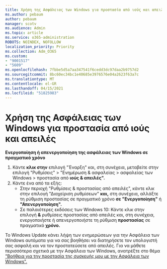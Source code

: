 ```yaml
---
title: Χρήση της Ασφάλειας των Windows για προστασία από ιούς και απειλές
ms.author: pebaum
author: pebaum
manager: scotv
ms.audience: Admin
ms.topic: article
ms.service: o365-administration
ROBOTS: NOINDEX, NOFOLLOW
localization_priority: Priority
ms.collection: Adm_O365
ms.custom:
- "9001517"
- "5609"
ms.openlocfilehash: 7fbbe5d5a7aa347541f6cedd3dc97daa2b9757d2
ms.sourcegitcommit: 8bc60ec34bc1e40685e3976576e04a2623f63a7c
ms.translationtype: MT
ms.contentlocale: el-GR
ms.lasthandoff: 04/15/2021
ms.locfileid: "51825983"
---
```

# <a name="use-windows-security-for-virus-and-threat-protection"></a>Χρήση της Ασφάλειας των Windows για προστασία από ιούς και απειλές

**Ενεργοποίηση ή απενεργοποίηση της ασφάλειας των Windows σε πραγματικό χρόνο**

1. Κάντε **κλικ στην** επιλογή "Έναρξη" και, στη συνέχεια, μεταβείτε στην επιλογή "Ρυθμίσεις" > "Ενημέρωση & ασφαλείας > ασφαλείας των Windows > προστασία από **ιούς & απειλές".**
2. Κάντε ένα από τα εξής:
    - Στην περιοχή "Ρυθμίσεις & προστασίας από απειλές", κάντε  κλικ στην επιλογή "Διαχείριση ρυθμίσεων" **και,** στη συνέχεια, αλλάξτε τη ρύθμιση προστασίας σε πραγματικό χρόνο **σε "Ενεργοποίηση"** ή **"Απενεργοποίηση".**
    - Σε παλαιότερες εκδόσεις των Windows 10: Κάντε κλικ στην επιλογή  **&** ρυθμίσεις προστασίας από απειλές και, στη συνέχεια, ενεργοποιήστε ή απενεργοποιήστε τη ρύθμιση **προστασίας** σε πραγματικό **χρόνο.**

Το Windows Update κάνει λήψη των ενημερώσεων για την Ασφάλεια των Windows αυτόματα για να σας βοηθήσει να διατηρήσετε τον υπολογιστή σας ασφαλή και να τον προστατεύσετε από απειλές. Για να μάθετε περισσότερα σχετικά με την Ασφάλεια των Windows, ανατρέξτε στο θέμα ["Βοήθεια για την προστασία της συσκευής μου με την Ασφάλεια των Windows".](https://support.microsoft.com/help/17464/windows-10-help-protect-my-device-with-windows-security)
